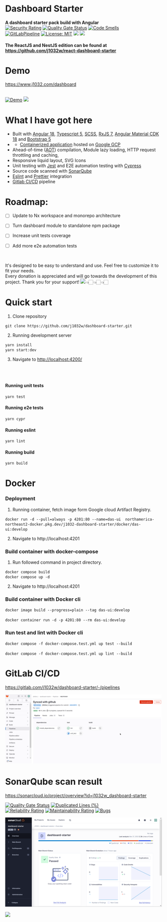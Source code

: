# Dashboard Starter
**A dashboard starter pack build with Angular**\
[![Security Rating](https://sonarcloud.io/api/project_badges/measure?project=j1032w_dashboard-starter&metric=security_rating)](https://sonarcloud.io/summary/new_code?id=j1032w_dashboard-starter)
[![Quality Gate Status](https://sonarcloud.io/api/project_badges/measure?project=j1032w_dashboard-starter&metric=alert_status)](https://sonarcloud.io/summary/new_code?id=j1032w_dashboard-starter)
[![Code Smells](https://sonarcloud.io/api/project_badges/measure?project=j1032w_dashboard-starter&metric=code_smells)](https://sonarcloud.io/summary/new_code?id=j1032w_dashboard-starter)\
[![GitLabPipeline](https://gitlab.com/j1032w/dashboard-starter/badges/main/pipeline.svg)](https://gitlab.com/j1032w/dashboard-starter/-/pipelines)
[![License: MIT](https://img.shields.io/badge/License-MIT-yellow.svg)](https://opensource.org/licenses/MIT)
<a href="https://github.com/j1032w/dashboard-starter" target="_blank"><img src="https://visitor-badge.laobi.icu/badge?page_id=j1032w/dashboard-starter"></a>
[![](https://www.paypalobjects.com/en_US/i/btn/btn_donate_SM.gif)](https://www.paypal.com/donate/?hosted_button_id=29ZE3URD5V9Q8)


#### The ReactJS and NestJS edition can be found at https://github.com/j1032w/react-dashboard-starter

# Demo
https://www.j1032.com/dashboard \
&nbsp;

[![Demo](documentation/dashboard-cypress.gif)](https://www.j1032.com/dashboard)
[![](https://j1032.com/assets/images/demo.gif)](https://www.j1032.com/dashboard)





# What I have got here
- Built with [Angular 18](https://angular.io), [Typescript 5](https://www.typescriptlang.org/), [SCSS](https://sass-lang.com/), [RxJS 7](https://rxjs.dev/), [Angular Material CDK 18](https://material.angular.io/cdk/categories) and [Bootstrap 5](https://getbootstrap.com/)
- - [Containerized application](https://www.docker.com/) hosted on [Google GCP](https://cloud.google.com/)
- Ahead-of-time ([AOT](https://angular.io/guide/aot-compiler)) compilation, Module lazy loading, HTTP request throttling and caching, 
- Responsive liquid layout, SVG Icons
- Unit testing with [Jest](https://jestjs.io/) and E2E automation testing with [Cypress](https://www.cypress.io/)
- Source code scanned with [SonarQube](https://sonarcloud.io/project/overview?id=j1032w_dashboard-starter)
- [Eslint](https://eslint.org/) and [Prettier](https://prettier.io/) integration
- [Gitlab CI/CD](https://gitlab.com/j1032w/dashboard-starter/-/pipelines) pipeline


# Roadmap: 
* [ ] Update to Nx workspace and monorepo architecture
* [ ] Turn dashboard module to standalone npm package
* [ ] Increase unit tests coverage
* [ ] Add more e2e automation tests



&nbsp;

It's designed to be easy to understand and use. Feel free to customize it to fit your needs.\
Every donation is appreciated and will go towards the development of this project. Thank you for your support!
[![](https://www.paypalobjects.com/en_US/i/btn/btn_donate_SM.gif)](https://www.paypal.com/donate/?hosted_button_id=29ZE3URD5V9Q8)👈🏻👈🏻👈🏻



# Quick start
1. Clone repository
```
git clone https://github.com/j1032w/dashboard-starter.git
```
2. Running development server
```
yarn install
yarn start:dev
```
3. Navigate to [http://localhost:4200/](http://localhost:4200/)
<br/>
<br/>

#### Running unit tests
```
yarn test
```

#### Running e2e tests
```
yarn cypr
```
#### Running eslint
```
yarn lint
```

#### Running build
``` 
yarn build
``` 

# Docker
### Deployment
1. Running container, fetch image form Google cloud Artifact Registry.
```
docker run -d --pull=always -p 4201:80 --name=das-ui  northamerica-northeast2-docker.pkg.dev/j1032-dashboard-starter/docker/das-ui:develop
```
2. Navigate to http://localhost:4201


### Build container with docker-compose
1. Run followed command in project directory.
```
docker compose build
docker compose up -d
```
2. Navigate to http://localhost:4201

### Build container with Docker cli

```
docker image build --progress=plain --tag das-ui:develop 

docker container run -d -p 4201:80 --rm das-ui:develop
```  

### Run test and lint with Docker cli
```
docker compose -f docker-compose.test.yml up test --build

docker compose -f docker-compose.test.yml up lint --build
```

# GitLab CI/CD
https://gitlab.com/j1032w/dashboard-starter/-/pipelines

[![Gitlab](documentation/gitlab.png)](https://gitlab.com/j1032w/dashboard-starter/-/pipelines)






# SonarQube scan result
https://sonarcloud.io/project/overview?id=j1032w_dashboard-starter

[![Quality Gate Status](https://sonarcloud.io/api/project_badges/measure?project=j1032w_dashboard-starter&metric=alert_status)](https://sonarcloud.io/summary/new_code?id=j1032w_dashboard-starter)
[![Duplicated Lines (%)](https://sonarcloud.io/api/project_badges/measure?project=j1032w_dashboard-starter&metric=duplicated_lines_density)](https://sonarcloud.io/summary/new_code?id=j1032w_dashboard-starter)  
[![Reliability Rating](https://sonarcloud.io/api/project_badges/measure?project=j1032w_dashboard-starter&metric=reliability_rating)](https://sonarcloud.io/summary/new_code?id=j1032w_dashboard-starter)
[![Maintainability Rating](https://sonarcloud.io/api/project_badges/measure?project=j1032w_dashboard-starter&metric=sqale_rating)](https://sonarcloud.io/summary/new_code?id=j1032w_dashboard-starter)
[![Bugs](https://sonarcloud.io/api/project_badges/measure?project=j1032w_dashboard-starter&metric=bugs)](https://sonarcloud.io/summary/new_code?id=j1032w_dashboard-starter)




[![sonarqube code quality results](documentation/sonarqube.png)](https://sonarcloud.io/project/overview?id=j1032w_dashboard-starter)




<a href="https://statcounter.com/" target="_blank"><img class="statcounter" src="https://c.statcounter.com/12895563/0/906c012a/1/" data-canonical-src="https://c.statcounter.com/12895563/0/906c012a/1/" referrerPolicy="no-referrer-when-downgrade"></a>

